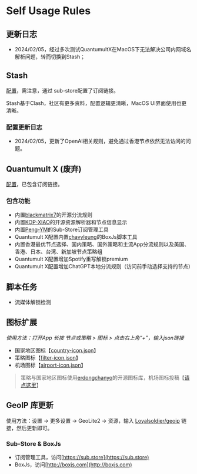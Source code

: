 # Self Usage Rules

## 更新日志

- 2024/02/05，经过多次测试QuantumultX在MacOS下无法解决公司内网域名解析问题，转而切换到Stash；

## Stash

[配置](./stash/stash.conf)，需注意，通过 sub-store配置了订阅链接。

Stash基于Clash，社区有更多资料，配置逻辑更清晰，MacOS UI界面使用也更清晰。

### 配置更新日志

- 2024/02/05，更新了OpenAI相关规则，避免通过香港节点依然无法访问的问题。

## Quantumult X (废弃)

[配置](./quantumultx/config.conf)，已包含订阅链接。

### 包含功能

- 内置[blackmatrix7](https://github.com/blackmatrix7)的开源分流规则
- 内置[KOP-XIAO](https://github.com/KOP-XIAO)的开源资源解析器和节点信息显示
- 内置[Peng-YM](https://github.com/Peng-YM)的Sub-Store订阅管理工具
- Quantumult X配置内置[chavyleung](https://github.com/chavyleung)的BoxJs脚本工具
- 内置香港最优节点选择、国内策略、国外策略和主流App分流规则以及美国、香港、日本、台湾、新加坡节点策略组
- Quantumult X配置增加Spotify重写解锁premium
- Quantumult X配置增加ChatGPT本地分流规则（访问前手动选择支持的节点）

## 脚本任务

- 流媒体解锁检测

## 图标扩展

*使用方法：打开App 长按 节点或策略 > 图标 > 点击右上角“+”，输入json链接*

- 国家地区图标【[country-icon.json](https://raw.githubusercontent.com/fanmingming/Rules/main/country-icon.json)】
- 策略图标【[filter-icon.json](https://raw.githubusercontent.com/fanmingming/Rules/main/filter-icon.json)】
- 机场图标【[airport-icon.json](https://raw.githubusercontent.com/fanmingming/Rules/main/airport-icon.json)】

> 策略与国家地区图标使用[erdongchanyo](https://github.com/erdongchanyo)的开源图标库，机场图标投稿【[请点这里](https://t.me/fanmingming)】

## GeoIP 库更新
使用方法：设置 -> 更多设置 -> GeoLite2 -> 资源，输入 [Loyalsoldier/geoip](https://raw.githubusercontent.com/Loyalsoldier/geoip/release/Country.mmdb) 链接，然后更新即可。

### Sub-Store & BoxJs

- 订阅管理工具，访问[https://sub.store](https://sub.store)
- BoxJs，访问[http://boxjs.com](http://boxjs.com)
